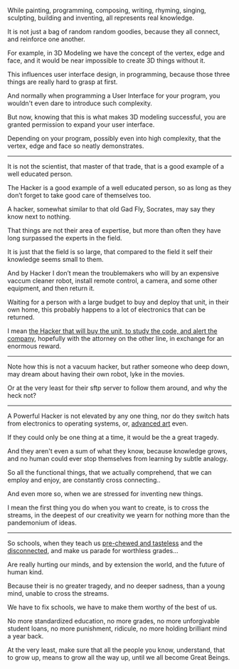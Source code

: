 While painting, programming, composing, writing, rhyming, singing, sculpting,
building and inventing, all represents real knowledge.

It is not just a bag of random random goodies,
because they all connect, and reinforce one another.

For example, in 3D Modeling we have the concept of the vertex, edge and face,
and it would be near impossible to create 3D things without it.

This influences user interface design, in programming,
because those three things are really hard to grasp at first.

And normally when programming a User Interface for your program,
you wouldn't even dare to introduce such complexity.

But now, knowing that this is what makes 3D modeling successful,
you are granted permission to expand your user interface.

Depending on your program, possibly even into high complexity,
that the vertex, edge and face so neatly demonstrates.

---

It is not the scientist, that master of that trade,
that is a good example of a well educated person.

The Hacker is a good example of a well educated person,
so as long as they don’t forget to take good care of themselves too.

A hacker, somewhat similar to that old Gad Fly, Socrates,
may say they know next to nothing.

That things  are not their area of expertise,
but more than often they have long surpassed the experts in the field.

It is just that the field is so large,
that compared to the field it self their knowledge seems small to them.

And by Hacker I don’t mean the troublemakers who will by an expensive vaccum cleaner robot,
install remote control, a camera, and some other equipment, and then return it.

Waiting for a person with a large budget to buy and deploy that unit,
in their own home, this probably happens to a lot of electronics that can be returned.

I mean [the Hacker that will buy the unit, to study the code, and alert the company][1],
hopefully with the attorney on the other line, in exchange for an enormous reward.

---

Note how this is not a vacuum hacker, but rather someone who deep down,
may dream about having their own robot, lyke in the movies.

Or at the very least for their sftp server to follow them around,
and why the heck not?

---

A Powerful Hacker is not elevated by any one thing,
nor do they switch hats from electronics to operating systems, or, [advanced art][2] even.

If they could only be one thing at a time,
it would be the a great tragedy.

And they aren't even a sum of what they know,
because knowledge grows, and no human could ever stop themselves from learning by subtle analogy.

So all the functional things, that we actually comprehend,
that we can employ and enjoy, are constantly cross connecting..

And even more so,
when we are stressed for inventing new things.

I mean the first thing you do when you want to create, is to cross the streams,
in the deepest of our creativity we yearn for nothing more than the pandemonium of ideas.

---

So schools, when they teach us [pre-chewed and tasteless][3] and the [disconnected][4],
and make us parade for worthless grades...

Are really hurting our minds,
and by extension the world, and the future of human kind.

Because their is no greater tragedy, and no deeper sadness,
than a young mind, unable to cross the streams.

We have to fix schools,
we have to make them worthy of the best of us.

No more standardized education, no more grades, no more unforgivable student loans,
no more punishment, ridicule, no more holding brilliant mind a year back.

At the very least, make sure that all the people you know, understand,
that to grow up, means to grow all the way up, until we all become Great Beings.

[1]: https://www.youtube.com/watch?v=uhyM-bhzFsI
[2]: https://www.youtube.com/watch?v=0fEMJp70tGU
[3]: https://www.youtube.com/watch?v=0tEnnvZbYek
[4]: https://www.youtube.com/watch?v=sxyKNMrhEvY
